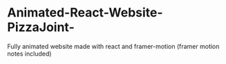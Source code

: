 # Animated-React-Website-PizzaJoint-
Fully animated website made with react and framer-motion (framer motion notes included)
